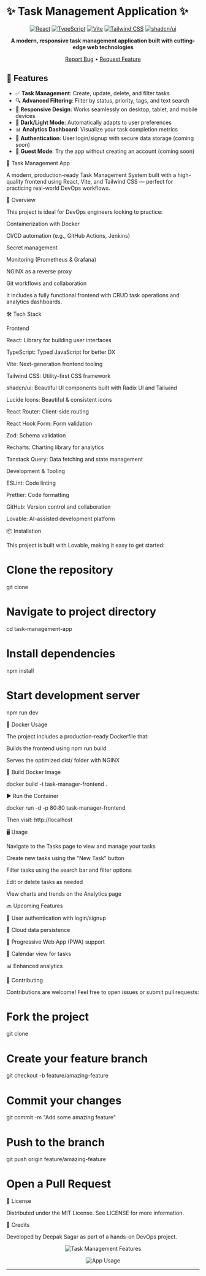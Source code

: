 
# ✨ Task Management Application ✨

<div align="center">
<!--
![Task Manager Banner](https://media.giphy.com/media/l378fH55FhOTp4TpS/giphy.gif) -->

[![React](https://img.shields.io/badge/React-18.3-61DAFB?style=for-the-badge&logo=react&logoColor=white)](https://react.dev/)
[![TypeScript](https://img.shields.io/badge/TypeScript-5.0-3178C6?style=for-the-badge&logo=typescript&logoColor=white)](https://www.typescriptlang.org/)
[![Vite](https://img.shields.io/badge/Vite-5.0-646CFF?style=for-the-badge&logo=vite&logoColor=white)](https://vitejs.dev/)
[![Tailwind CSS](https://img.shields.io/badge/Tailwind_CSS-3.3-38B2AC?style=for-the-badge&logo=tailwind-css&logoColor=white)](https://tailwindcss.com/)
[![shadcn/ui](https://img.shields.io/badge/shadcn/ui-Latest-000000?style=for-the-badge&logo=shadcnui&logoColor=white)](https://ui.shadcn.com/)

**A modern, responsive task management application built with cutting-edge web technologies**

[Report Bug](https://github.com/yourusername/your-repo/issues) • [Request Feature](https://github.com/yourusername/your-repo/issues)

</div>

## 🚀 Features

- ✅ **Task Management**: Create, update, delete, and filter tasks
- 🔍 **Advanced Filtering**: Filter by status, priority, tags, and text search
- 📱 **Responsive Design**: Works seamlessly on desktop, tablet, and mobile devices
- 🌙 **Dark/Light Mode**: Automatically adapts to user preferences
- 📊 **Analytics Dashboard**: Visualize your task completion metrics
- 🔐 **Authentication**: User login/signup with secure data storage (coming soon)
- 👥 **Guest Mode**: Try the app without creating an account (coming soon)

📝 Task Management App

A modern, production-ready Task Management System built with a high-quality frontend using React, Vite, and Tailwind CSS — perfect for practicing real-world DevOps workflows.

🚀 Overview

This project is ideal for DevOps engineers looking to practice:

Containerization with Docker

CI/CD automation (e.g., GitHub Actions, Jenkins)

Secret management

Monitoring (Prometheus & Grafana)

NGINX as a reverse proxy

Git workflows and collaboration

It includes a fully functional frontend with CRUD task operations and analytics dashboards.

🛠️ Tech Stack

Frontend

React: Library for building user interfaces

TypeScript: Typed JavaScript for better DX

Vite: Next-generation frontend tooling

Tailwind CSS: Utility-first CSS framework

shadcn/ui: Beautiful UI components built with Radix UI and Tailwind

Lucide Icons: Beautiful & consistent icons

React Router: Client-side routing

React Hook Form: Form validation

Zod: Schema validation

Recharts: Charting library for analytics

Tanstack Query: Data fetching and state management

Development & Tooling

ESLint: Code linting

Prettier: Code formatting

GitHub: Version control and collaboration

Lovable: AI-assisted development platform

📦 Installation

This project is built with Lovable, making it easy to get started:

# Clone the repository
git clone <repository-url>

# Navigate to project directory
cd task-management-app

# Install dependencies
npm install

# Start development server
npm run dev

🐳 Docker Usage

The project includes a production-ready Dockerfile that:

Builds the frontend using npm run build

Serves the optimized dist/ folder with NGINX

🧱 Build Docker Image

docker build -t task-manager-frontend .

▶️ Run the Container

docker run -d -p 80:80 task-manager-frontend

Then visit: http://localhost

🖥️ Usage

Navigate to the Tasks page to view and manage your tasks

Create new tasks using the "New Task" button

Filter tasks using the search bar and filter options

Edit or delete tasks as needed

View charts and trends on the Analytics page

🔜 Upcoming Features

🔐 User authentication with login/signup

💾 Cloud data persistence

📱 Progressive Web App (PWA) support

📅 Calendar view for tasks

📊 Enhanced analytics

🤝 Contributing

Contributions are welcome! Feel free to open issues or submit pull requests:

# Fork the project
git clone <your-fork-url>

# Create your feature branch
git checkout -b feature/amazing-feature

# Commit your changes
git commit -m "Add some amazing feature"

# Push to the branch
git push origin feature/amazing-feature

# Open a Pull Request

📄 License

Distributed under the MIT License. See LICENSE for more information.

📣 Credits

Developed by Deepak Sagar as part of a hands-on DevOps project.
  
<div align="center">
  
![Task Management Features](https://media.giphy.com/media/3oKIPEqDGUULpEU0aQ/giphy.gif)

</div>





<div align="center">
  
![App Usage](https://media.giphy.com/media/xT9IgzoKnwFNmISR8I/giphy.gif)

</div>



---


